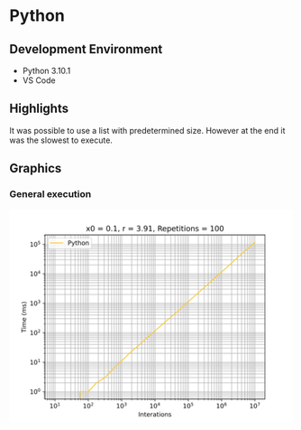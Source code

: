 # Python

## Development Environment
  - Python 3.10.1
  - VS Code

## Highlights
It was possible to use a list with predetermined size. However at the end it was the slowest to execute.

## Graphics
### General execution
![](./assets/python.svg)

